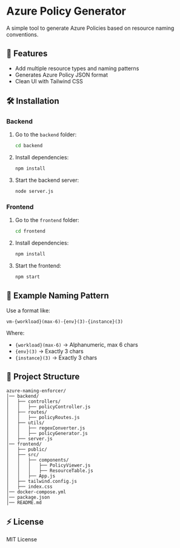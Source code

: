 # Azure Policy Generator

A simple tool to generate Azure Policies based on resource naming conventions.

## 🚀 Features
- Add multiple resource types and naming patterns
- Generates Azure Policy JSON format
- Clean UI with Tailwind CSS

## 🛠 Installation

### Backend
1. Go to the `backend` folder:
   ```sh
   cd backend
   ```
2. Install dependencies:
   ```sh
   npm install
   ```
3. Start the backend server:
   ```sh
   node server.js
   ```

### Frontend
1. Go to the `frontend` folder:
   ```sh
   cd frontend
   ```
2. Install dependencies:
   ```sh
   npm install
   ```
3. Start the frontend:
   ```sh
   npm start
   ```

## 📜 Example Naming Pattern
Use a format like:
```
vm-{workload}(max-6)-{env}(3)-{instance}(3)
```
Where:
- `{workload}(max-6)` → Alphanumeric, max 6 chars
- `{env}(3)` → Exactly 3 chars
- `{instance}(3)` → Exactly 3 chars

## 📂 Project Structure
```
azure-naming-enforcer/
│── backend/                     
│   ├── controllers/              
│   │   ├── policyController.js  
│   ├── routes/                  
│   │   ├── policyRoutes.js      
│   ├── utils/                    
│   │   ├── regexConverter.js    
│   │   ├── policyGenerator.js   
│   ├── server.js                
│── frontend/                    
│   ├── public/                  
│   ├── src/                     
│   │   ├── components/          
│   │   │   ├── PolicyViewer.js  
│   │   │   ├── ResourceTable.js 
│   │   ├── App.js               
│   ├── tailwind.config.js       
│   ├── index.css                
│── docker-compose.yml           
│── package.json                  
│── README.md                                      
```

## ⚡ License
MIT License
